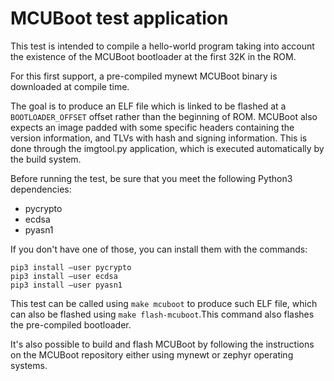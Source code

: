 # MCUBoot test application
This test is intended to compile a hello-world program taking into account
the existence of the MCUBoot bootloader at the first 32K in the ROM.

For this first support, a pre-compiled mynewt MCUBoot binary is downloaded at
compile time.

The goal is to produce an ELF file which is linked to be flashed at a
`BOOTLOADER_OFFSET` offset rather than the beginning of ROM. MCUBoot also
expects an image padded with some specific headers containing the version
information, and TLVs with hash and signing information. This is done through
the imgtool.py application, which is executed automatically by the build
system.

Before running the test, be sure that you meet the following Python3
dependencies:

  - pycrypto
  - ecdsa
  - pyasn1

If you don't have one of those, you can install them with the commands:

```console
pip3 install —user pycrypto
pip3 install —user ecdsa
pip3 install —user pyasn1
```

This test can be called using `make mcuboot` to produce such ELF file,
which can also be flashed using `make flash-mcuboot`.This command also flashes
the pre-compiled bootloader.

It's also possible to build and flash MCUBoot by following the instructions on
the MCUBoot repository either using mynewt or zephyr operating systems.
